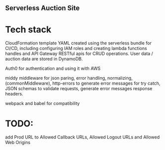 ## Serverless Auction Site

# Tech stack

CloudFormation template YAML created using the serverless bundle for CI/CD, including configuring IAM roles and creating lambda functions handles and API Gateway RESTful apis for CRUD operations. User data / auction data are stored in DynamoDB.

Auth0 for authentication and using it with AWS

middy middleware for json paring, error handling, normalizing, (commonMiddleware), http-errors to generate error messages for try catch, JSON schemas to validate requests, generate error messages response headers.

webpack and babel for compatibility

# TODO:

add Prod URL to Allowed Callback URLs, Allowed Logout URLs and Allowed Web Origins
